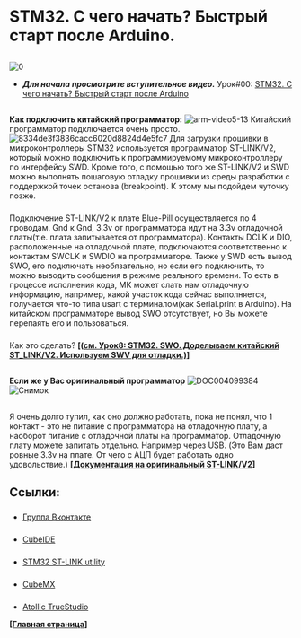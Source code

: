 # STM32. C чего начать? Быстрый старт после Arduino.
##
![0](https://user-images.githubusercontent.com/68805120/91702089-e5aec980-eb80-11ea-95e1-00d8e425a7da.jpg)
- ***Для начала просмотрите вступительное видео.*** Урок#00: [STM32. C чего начать? Быстрый старт после Arduino](https://youtu.be/kYrOqSpjNe0) 
##
**Как подключить китайский программатор:**
![arm-video5-13](https://user-images.githubusercontent.com/68805120/91702590-a03ecc00-eb81-11ea-84ea-d197e2b03772.jpg)
Китайский программатор подключается очень просто.
![8334de3f3836cacc6020d8824d4e5fc7](https://user-images.githubusercontent.com/68805120/91702800-ec8a0c00-eb81-11ea-8f2b-3ccd73eef37d.png)
Для загрузки прошивки в микроконтроллеры STM32 используется программатор ST-LINK/V2, который можно подключить к программируемому микроконтроллеру по интерфейсу SWD. Кроме того, с помощью того же ST-LINK/V2 и SWD можно выполнять пошаговую отладку прошивки из среды разработки с поддержкой точек останова (breakpoint). К этому мы подойдем чуточку позже.
###
Подключение ST-LINK/V2 к плате Blue-Pill осуществляется по 4 проводам. Gnd к Gnd, 3.3v от программатора идут на 3.3v отладочной платы(т.е. плата запитывается от программатора). Контакты DCLK и DIO, расположенные на отладочной плате, подключаются соответственно к контактам SWCLK и SWDIO на программаторе. Также у SWD есть вывод SWO, его подключать необязательно, но если его подключить, то можно выводить сообщения в режиме реального времени. То есть в процессе исполнения кода, МК может слать нам отладочную информацию, например, какой участок кода сейчас выполняется, получается что-то типа usart c терминалом(как Serial.print в Arduino). На китайском программаторе вывод SWO отсутствует, но Вы можете перепаять его и пользоваться. 
### 
Как это сделать? **[[(см. Урок8: STM32. SWO. Доделываем китайский ST_LINK/V2. Используем SWV для отладки.)]](https://youtu.be/NYWTS3dhKJM)**
##
**Если же у Вас оригинальный программатор**
![DOC004099384](https://user-images.githubusercontent.com/68805120/91706719-712b5900-eb87-11ea-8516-9ef14048f003.jpg)
![Снимок](https://user-images.githubusercontent.com/68805120/91707397-6ae9ac80-eb88-11ea-95b0-95deb8504857.PNG)
##
Я очень долго тупил, как оно должно работать, пока не понял, что 1 контакт - это не питание с программатора на отладочную плату, а наоборот питание с отладочной платы на программатор. Отладочную плату можете запитать отдельно. Например через USB. (Это Вам даст ровные 3.3v на плате. От чего с АЦП будет работать одно удовольствие.)
**[[Документация на оригинальный ST-LINK/V2]](https://www.st.com/resource/en/user_manual/dm00026748-stlinkv2-incircuit-debuggerprogrammer-for-stm8-and-stm32-stmicroelectronics.pdf)**

## Ссылки:
###
- [Группа Вконтакте](https://vk.com/solderingiron.stm32) 
###
- [CubeIDE](https://www.st.com/en/development-tools/stm32cubeide.html) 
###
- [STM32 ST-LINK utility](https://www.st.com/en/development-tools/stsw-link004.html)
###
- [CubeMX](https://www.st.com/en/development-tools/stm32cubemx.html) 
###
- [Atollic TrueStudio](https://atollic.com/resources/download/) 



**[[Главная страница]](https://github.com/Solderingironspb/Lessons-Stm32/blob/master/README.md)**
